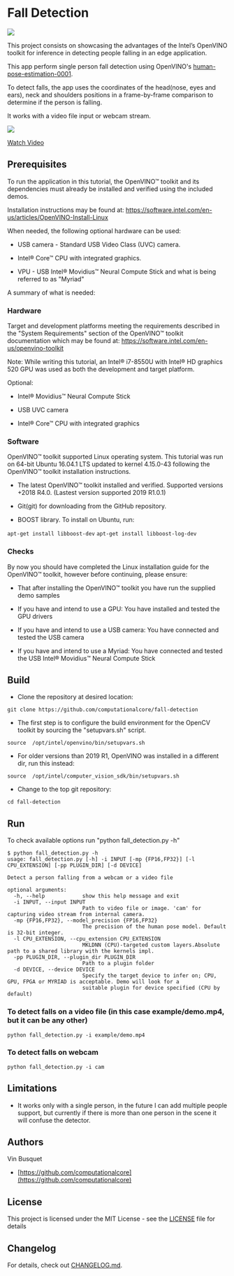 # Fall Detection

[![](https://travis-ci.org/computationalcore/fall-detection.svg?branch=master)](https://travis-ci.org/computationalcore/fall-detection)

This project consists on showcasing the advantages of the Intel’s OpenVINO toolkit for inference in detecting people falling in an edge application.

This app perform single person fall detection using OpenVINO's [human-pose-estimation-0001](https://docs.openvinotoolkit.org/latest/_models_intel_human_pose_estimation_0001_description_human_pose_estimation_0001.html).

To detect falls, the app uses the coordinates of the head(nose, eyes and ears), neck and shoulders positions in a frame-by-frame comparison to determine
if the person is falling.

It works with a video file input or webcam stream.

[![](http://img.youtube.com/vi/C_S4oePpTZ8/0.jpg)](https://www.youtube.com/watch?v=C_S4oePpTZ8 "Fall Detection")

[Watch Video](https://www.youtube.com/watch?v=C_S4oePpTZ8)

## Prerequisites

To run the application in this tutorial, the OpenVINO™ toolkit and its dependencies must already be installed and verified using the included demos. 

Installation instructions may be found at: https://software.intel.com/en-us/articles/OpenVINO-Install-Linux

When needed, the following optional hardware can be used:

- USB camera - Standard USB Video Class (UVC) camera.

- Intel® Core™ CPU with integrated graphics.

- VPU - USB Intel® Movidius™ Neural Compute Stick and what is being referred to as "Myriad"

A summary of what is needed:

### Hardware
Target and development platforms meeting the requirements described in the "System Requirements" section of the OpenVINO™ toolkit documentation which may be found at: https://software.intel.com/en-us/openvino-toolkit

Note: While writing this tutorial, an Intel® i7-8550U with Intel® HD graphics 520 GPU was used as both the development and target platform.

Optional:

- Intel® Movidius™ Neural Compute Stick

- USB UVC camera

- Intel® Core™ CPU with integrated graphics

### Software
OpenVINO™ toolkit supported Linux operating system. This tutorial was run on 64-bit Ubuntu 16.04.1 LTS updated to kernel 4.15.0-43 following the OpenVINO™ toolkit installation instructions.

- The latest OpenVINO™ toolkit installed and verified. Supported versions +2018 R4.0. (Lastest version supported 2019 R1.0.1)

- Git(git) for downloading from the GitHub repository.

- BOOST library. To install on Ubuntu, run:

`apt-get install libboost-dev`
`apt-get install libboost-log-dev`

### Checks
By now you should have completed the Linux installation guide for the OpenVINO™ toolkit, however before continuing, please ensure:

- That after installing the OpenVINO™ toolkit you have run the supplied demo samples

- If you have and intend to use a GPU: You have installed and tested the GPU drivers

- If you have and intend to use a USB camera: You have connected and tested the USB camera

- If you have and intend to use a Myriad: You have connected and tested the USB Intel® Movidius™ Neural Compute Stick


## Build

- Clone the repository at desired location:

`git clone https://github.com/computationalcore/fall-detection`

- The first step is to configure the build environment for the OpenCV toolkit by sourcing the "setupvars.sh" script.

`source  /opt/intel/openvino/bin/setupvars.sh`

- For older versions than 2019 R1, OpenVINO was installed in a different dir, run this instead:

`source  /opt/intel/computer_vision_sdk/bin/setupvars.sh`

- Change to the top git repository:

`cd fall-detection`

## Run

To check available options run "python fall_detection.py -h"

```
$ python fall_detection.py -h
usage: fall_detection.py [-h] -i INPUT [-mp {FP16,FP32}] [-l CPU_EXTENSION] [-pp PLUGIN_DIR] [-d DEVICE]

Detect a person falling from a webcam or a video file

optional arguments:
  -h, --help            show this help message and exit
  -i INPUT, --input INPUT
                        Path to video file or image. 'cam' for capturing video stream from internal camera.
  -mp {FP16,FP32}, --model_precision {FP16,FP32}
                        The precision of the human pose model. Default is 32-bit integer.
  -l CPU_EXTENSION, --cpu_extension CPU_EXTENSION
                        MKLDNN (CPU)-targeted custom layers.Absolute path to a shared library with the kernels impl.
  -pp PLUGIN_DIR, --plugin_dir PLUGIN_DIR
                        Path to a plugin folder
  -d DEVICE, --device DEVICE
                        Specify the target device to infer on; CPU, GPU, FPGA or MYRIAD is acceptable. Demo will look for a
                        suitable plugin for device specified (CPU by default)
```

### To detect falls on a video file (in this case example/demo.mp4, but it can be any other)
`python fall_detection.py -i example/demo.mp4`

### To detect falls on webcam
`python fall_detection.py -i cam`

## Limitations

- It works only with a single person, in the future I can add multiple people support, but currently if there is
more than one person in the scene it will confuse the detector.

## Authors
Vin Busquet
* [https://github.com/computationalcore](https://github.com/computationalcore)

## License

This project is licensed under the MIT License - see the [LICENSE](LICENSE) file for details

## Changelog

For details, check out [CHANGELOG.md](CHANGELOG.md).